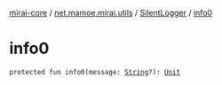 [mirai-core](../../index.md) / [net.mamoe.mirai.utils](../index.md) / [SilentLogger](index.md) / [info0](./info0.md)

# info0

`protected fun info0(message: `[`String`](https://kotlinlang.org/api/latest/jvm/stdlib/kotlin/-string/index.html)`?): `[`Unit`](https://kotlinlang.org/api/latest/jvm/stdlib/kotlin/-unit/index.html)